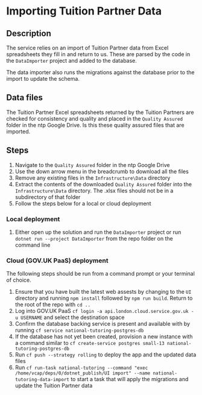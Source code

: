 # Importing Tuition Partner Data

## Description

The service relies on an import of Tuition Partner data from Excel spreadsheets they fill in and return to us. These are parsed by the code in the `DataImporter` project and added to the database.

The data importer also runs the migrations against the database prior to the import to update the schema.

## Data files

The Tuition Partner Excel spreadsheets returned by the Tuition Partners are checked for consistency and quality and placed in the `Quality Assured` folder in the ntp Google Drive. Is this these quality assured files that are imported.

## Steps

1. Navigate to the `Quality Assured` folder in the ntp Google Drive
2. Use the down arrow menu in the breadcrumb to download all the files
3. Remove any existing files in the `Infrastructure\Data` directory
4. Extract the contents of the downloaded `Quality Assured` folder into the `Infrastructure\Data` directory. The .xlsx files should not be in a subdirectory of that folder
5. Follow the steps below for a local or cloud deployment

### Local deployment

1. Either open up the solution and run the `DataImporter` project or run `dotnet run --project DataImporter` from the repo folder on the command line

### Cloud (GOV.UK PaaS) deployment

The following steps should be run from a command prompt or your terminal of choice.

1. Ensure that you have built the latest web assests by changing to the `UI` directory and running `npm install` followed by `npm run build`. Return to the root of the repo with `cd ..`
2. Log into GOV.UK PaaS `cf login -a api.london.cloud.service.gov.uk -u USERNAME` and select the destination space
3. Confirm the database backing service is present and available with by running `cf service national-tutoring-postgres-db`
4. If the database has not yet been created, provision a new instance with a command similar to `cf create-service postgres small-13 national-tutoring-postgres-db`
5. Run `cf push --strategy rolling` to deploy the app and the updated data files
6. Run `cf run-task national-tutoring --command "exec /home/vcap/deps/0/dotnet_publish/UI import" --name national-tutoring-data-import` to start a task that will apply the migrations and update the Tuition Partner data

